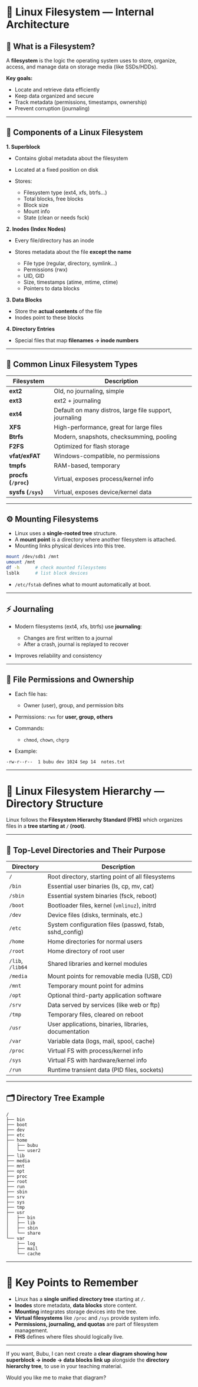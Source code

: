
# 🧠 Linux Filesystem — Internal Architecture

## 📌 What is a Filesystem?

A **filesystem** is the logic the operating system uses to store, organize, access, and manage data on storage media (like SSDs/HDDs).

**Key goals:**

* Locate and retrieve data efficiently
* Keep data organized and secure
* Track metadata (permissions, timestamps, ownership)
* Prevent corruption (journaling)

---

## 🧩 Components of a Linux Filesystem

**1. Superblock**

* Contains global metadata about the filesystem
* Located at a fixed position on disk
* Stores:

  * Filesystem type (ext4, xfs, btrfs…)
  * Total blocks, free blocks
  * Block size
  * Mount info
  * State (clean or needs fsck)

**2. Inodes (Index Nodes)**

* Every file/directory has an inode
* Stores metadata about the file **except the name**

  * File type (regular, directory, symlink…)
  * Permissions (rwx)
  * UID, GID
  * Size, timestamps (atime, mtime, ctime)
  * Pointers to data blocks

**3. Data Blocks**

* Store the **actual contents** of the file
* Inodes point to these blocks

**4. Directory Entries**

* Special files that map **filenames → inode numbers**

---

## 💽 Common Linux Filesystem Types

| Filesystem           | Description                                             |
| -------------------- | ------------------------------------------------------- |
| **ext2**             | Old, no journaling, simple                              |
| **ext3**             | ext2 + journaling                                       |
| **ext4**             | Default on many distros, large file support, journaling |
| **XFS**              | High-performance, great for large files                 |
| **Btrfs**            | Modern, snapshots, checksumming, pooling                |
| **F2FS**             | Optimized for flash storage                             |
| **vfat/exFAT**       | Windows-compatible, no permissions                      |
| **tmpfs**            | RAM-based, temporary                                    |
| **procfs (`/proc`)** | Virtual, exposes process/kernel info                    |
| **sysfs (`/sys`)**   | Virtual, exposes device/kernel data                     |

---

## ⚙️ Mounting Filesystems

* Linux uses a **single-rooted tree** structure.
* A **mount point** is a directory where another filesystem is attached.
* Mounting links physical devices into this tree.

```bash
mount /dev/sdb1 /mnt
umount /mnt
df -h      # check mounted filesystems
lsblk      # list block devices
```

* `/etc/fstab` defines what to mount automatically at boot.

---

## ⚡ Journaling

* Modern filesystems (ext4, xfs, btrfs) use **journaling**:

  * Changes are first written to a journal
  * After a crash, journal is replayed to recover
* Improves reliability and consistency

---

## 🧮 File Permissions and Ownership

* Each file has:

  * Owner (user), group, and permission bits
* Permissions: `rwx` for **user, group, others**
* Commands:

  * `chmod`, `chown`, `chgrp`
* Example:

```bash
-rw-r--r--  1 bubu dev 1024 Sep 14  notes.txt
```

---

# 🌳 Linux Filesystem Hierarchy — Directory Structure

Linux follows the **Filesystem Hierarchy Standard (FHS)** which organizes files in a **tree starting at `/` (root)**.

---

## 📁 Top-Level Directories and Their Purpose

| Directory        | Description                                              |
| ---------------- | -------------------------------------------------------- |
| `/`              | Root directory, starting point of all filesystems        |
| `/bin`           | Essential user binaries (ls, cp, mv, cat)                |
| `/sbin`          | Essential system binaries (fsck, reboot)                 |
| `/boot`          | Bootloader files, kernel (`vmlinuz`), initrd             |
| `/dev`           | Device files (disks, terminals, etc.)                    |
| `/etc`           | System configuration files (passwd, fstab, sshd\_config) |
| `/home`          | Home directories for normal users                        |
| `/root`          | Home directory of root user                              |
| `/lib`, `/lib64` | Shared libraries and kernel modules                      |
| `/media`         | Mount points for removable media (USB, CD)               |
| `/mnt`           | Temporary mount point for admins                         |
| `/opt`           | Optional third-party application software                |
| `/srv`           | Data served by services (like web or ftp)                |
| `/tmp`           | Temporary files, cleared on reboot                       |
| `/usr`           | User applications, binaries, libraries, documentation    |
| `/var`           | Variable data (logs, mail, spool, cache)                 |
| `/proc`          | Virtual FS with process/kernel info                      |
| `/sys`           | Virtual FS with hardware/kernel info                     |
| `/run`           | Runtime transient data (PID files, sockets)              |

---

## 🗂️ Directory Tree Example

```plaintext
/
├── bin
├── boot
├── dev
├── etc
├── home
│   ├── bubu
│   └── user2
├── lib
├── media
├── mnt
├── opt
├── proc
├── root
├── run
├── sbin
├── srv
├── sys
├── tmp
├── usr
│   ├── bin
│   ├── lib
│   ├── sbin
│   └── share
└── var
    ├── log
    ├── mail
    └── cache
```

---

# 📌 Key Points to Remember

* Linux has a **single unified directory tree** starting at `/`.
* **Inodes** store metadata, **data blocks** store content.
* **Mounting** integrates storage devices into the tree.
* **Virtual filesystems** like `/proc` and `/sys` provide system info.
* **Permissions, journaling, and quotas** are part of filesystem management.
* **FHS** defines where files should logically live.

---

If you want, Bubu, I can next create a **clear diagram showing how superblock → inode → data blocks link up** alongside the **directory hierarchy tree**, to use in your teaching material.

Would you like me to make that diagram?
